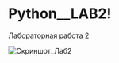 # Python__LAB2!
Лабораторная работа 2

![Скриншот_Лаб2](https://user-images.githubusercontent.com/75249457/191422416-16366460-2303-48c2-a25b-6b9946ee57b7.png)
